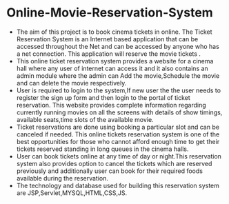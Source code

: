# Online-Movie-Reservation-System

* The aim of this project is to book cinema tickets in online. The Ticket Reservation System is an Internet based application that can be accessed throughout the Net and can be accessed by anyone who has a net connection. This application will reserve the movie tickets . 
* This online ticket reservation system provides a website for a cinema hall where any user of internet can access it and it also contains an admin module where the admin can Add the movie,Schedule the movie and can delete the movie respectively.
*  User is required to login to the system,If new user the the user needs to register the sign up form and then login to the portal of ticket reservation. This website provides complete information regarding currently running movies on all the screens with details of show timings, available seats,time slots of the available movie.
*  Ticket reservations are done using booking a particular slot and can be canceled if needed. This online tickets reservation system is one of the best opportunities for those who cannot afford enough time to get their tickets reserved standing in long queues in the cinema halls. 
*  User can book tickets online at any time of day or night.This reservation system also provides option to cancel the tickets which are reserved previously and additionally user can book for their required foods available during the reservation.
*  The technology and database used for building this reservation system are JSP,Servlet,MYSQL,HTML,CSS,JS.
